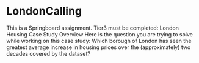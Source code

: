 # LondonCalling
This is a Springboard assignment. Tier3 must be completed: London Housing Case Study Overview
Here is the question you are trying to solve while working on this case study: Which borough of London has seen the greatest average increase in housing prices over the (approximately) two decades covered by the dataset?


